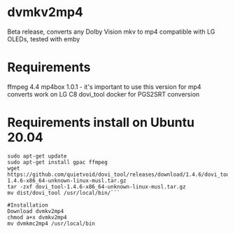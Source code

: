 # dvmkv2mp4

Beta release, converts any Dolby Vision mkv to mp4 compatible with LG OLEDs, tested with emby

# Requirements
ffmpeg 4.4
mp4box 1.0.1 - it's important to use this version for mp4 converts work on LG C8
dovi_tool
docker for PGS2SRT conversion

# Requirements install on Ubuntu 20.04
```sudo add-apt-repository ppa:savoury1/ffmpeg4
sudo apt-get update
sudo apt-get install gpac ffmpeg 
wget https://github.com/quietvoid/dovi_tool/releases/download/1.4.6/dovi_tool-1.4.6-x86_64-unknown-linux-musl.tar.gz
tar -zxf dovi_tool-1.4.6-x86_64-unknown-linux-musl.tar.gz
mv dist/dovi_tool /usr/local/bin/```

#Installation
Download dvmkv2mp4
chmod a+x dvmkv2mp4
mv dvmkmc2mp4 /usr/local/bin
